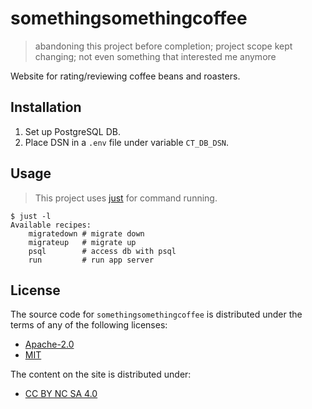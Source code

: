 # somethingsomethingcoffee

> abandoning this project before completion; project scope kept changing; not even something that interested me anymore

Website for rating/reviewing coffee beans and roasters.

## Installation

1. Set up PostgreSQL DB.
2. Place DSN in a `.env` file under variable `CT_DB_DSN`.

## Usage

> This project uses [just](https://github.com/casey/just) for command running.

```
$ just -l
Available recipes:
    migratedown # migrate down
    migrateup   # migrate up
    psql        # access db with psql
    run         # run app server
```

## License

The source code for `somethingsomethingcoffee` is distributed under the terms of any of the following licenses:

-   [Apache-2.0](https://spdx.org/licenses/Apache-2.0.html)
-   [MIT](https://spdx.org/licenses/MIT.html)

The content on the site is distributed under:

-   [CC BY NC SA 4.0](https://spdx.org/licenses/CC-BY-NC-SA-4.0.html)
